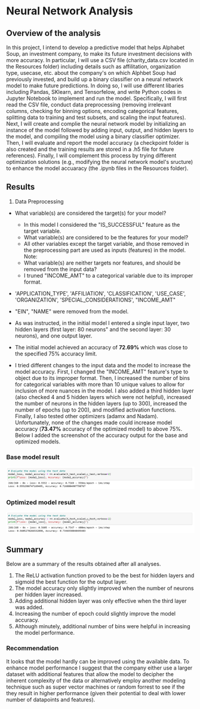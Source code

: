 # Neural Network Analysis

## Overview of the analysis
 
In this project, I intend to develop a predictive model that helps Alphabet Soup, an investment company, to make its future investment decisions with more accuracy. In particular, I will use a CSV file (charity_data.csv located in the Resources folder) including details such as affilitation, organization type, usecase, etc. about the company's on which Alphbet Soup had previously invested, and build up a binary classifier on a neural network model to make future predictions. In doing so, I will use different libaries including Pandas, SKlearn, and Tensorfelow, and write Python codes in Jupyter Notebook to implement and run the model. Specifically, I will first read the CSV file, conduct data preprocessing (removing irrelevant columns, checking for binning options, encoding categorical features, splitting data to training and test subsets, and scaling the input features). Next, I will create and complie the neural network model by initializing an instance of the model followed by adding input, output, and hidden layers to the model, and compiling the model using a binary classifier optimizer. Then, I will evaluate and report the model accuracy (a checkpoint folder is also created and the training results are stored in a .h5 file for future references). Finally, I will complement this process by trying different optimization solutions (e.g., modifying the neural network model's sructure) to enhance the model accuaracy (the .ipynb files in the Resources folder).
 
## Results

1. Data Preprocessing
 * What variable(s) are considered the target(s) for your model?
    - In this model I considered the "IS_SUCCESSFUL" feature as the target variable.
  
   * What variable(s) are considered to be the features for your model?
    - All other variables except the target variable, and those removed in the preprocessing part are used as inputs (features) in the model. Note: 
   
   * What variable(s) are neither targets nor features, and should be removed from the input data?  
    - I truned "INCOME_AMT" to a categorical variable due to its improper format.
  
  
  - 'APPLICATION_TYPE', 'AFFILIATION', 'CLASSIFICATION', 'USE_CASE', 'ORGANIZATION', 'SPECIAL_CONSIDERATIONS', "INCOME_AMT"
   
- "EIN", "NAME" were removed from the model.
 
- As was instructed, in the initial model I entered a single input layer, two hidden layers (first layer: 80 neurons" and the second layer: 30 neurons), and one output layer.
 
- The initial model achieved an accuracy of **72.69%** which was close to the specified 75% accuracy limit.
 
- I tried different changes to the input data and the model to increase the model accuracy. First, I changed the "INCOME_AMT" feature's type to object due to its improper format. Then, I increased the number of bins for categorical variables with more than 10 unique values to allow for inclusion of more nuances in the model. I also added a third hidden layer (also checked 4 and 5 hidden layers which were not helpful), increased the number of neurons in the hidden layers (up to 300), increased the number of epochs (up to 200), and modified activation functions. Finally, I also tested other optimizers (adamx and Nadam). Unfortunately, none of the changes made could increase model accuracy (**73.47%** accuracy of the optimized model) to above 75%. Below I added the screenshot of the accuracy output for the base and optimized models.
 
### Base model result
![This is an image](Images/Base_Model_Accuracy.png)
 
### Optimized model result
![This is an image](Images/Optimized_Model_Accuracy.png)


## Summary

Below are a summary of the results obtained after all analyses.

1. The ReLU activation function proved to be the best for hidden layers and sigmoid the best function for the output layer.
2. The model accuracy only slightly improved when the number of neurons per hidden layer increased.
3. Adding additional hidden layer was only effective when the third layer was added.
4. Increasing the number of epoch could slightly improve the model accuracy.
5. Although minutely, additional number of bins were helpful in increasing the model performance.

### Recommendation

It looks that the model hardly can be improved using the available data. To enhance model performance I suggest that the company either use a larger dataset with additional features that allow the model to decipher the inherent complexity of the data or alternatively employ another modeling technique such as super vector machines or random forrest to see if the they result in higher performance (given their potential to deal with lower number of datapoints and features).

